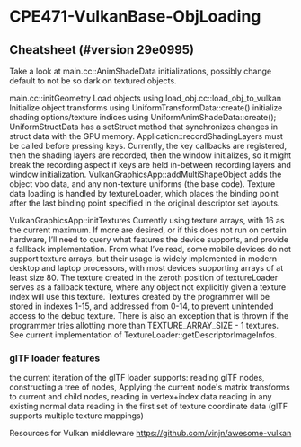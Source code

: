 # CPE471-VulkanBase-ObjLoading

## Cheatsheet (#version 29e0995)

Take a look at main.cc::AnimShadeData initializations, possibly change default to not be so dark on textured objects.

main.cc::initGeometry
	Load objects using load_obj.cc::load_obj_to_vulkan
	Initialize object transforms using UniformTransformData::create()
	initialize shading options/texture indices using UniformAnimShadeData::create();
	UniformStructData has a setStruct method that synchronizes changes in struct data with the GPU memory.
	Application::recordShadingLayers must be called before pressing keys. Currently, the key callbacks are registered, then the shading layers are recorded, then the window initializes, so it might break the recording aspect if keys are held in-between recording layers and window initialization. 
	VulkanGraphicsApp::addMultiShapeObject adds the object vbo data, and any non-texture uniforms (the base code). Texture data loading is handled by textureLoader, which places the binding point after the last binding point specified in the original descriptor set layouts.

VulkanGraphicsApp::initTextures
	Currently using texture arrays, with 16 as the current maximum. If more are desired, or if this does not run on certain hardware, I’ll need to query what features the device supports, and provide a fallback implementation. From what I’ve read, some mobile devices do not support texture arrays, but their usage is widely implemented in modern desktop and laptop processors, with most devices supporting arrays of at least size 80. 
	The texture created in the zeroth position of textureLoader serves as a fallback texture, where any object not explicitly given a texture index will use this texture.
	Textures created by the programmer will be stored in indexes 1-15, and addressed from 0-14, to prevent unintended access to the debug texture. There is also an exception that is thrown if the programmer tries allotting more than TEXTURE_ARRAY_SIZE - 1 textures. See current implementation of TextureLoader::getDescriptorImageInfos.

### glTF loader features
the current iteration of the glTF loader supports: 
	reading glTF nodes, 
	constructing a tree of nodes,
	Applying the current node's matrix transforms to current and child nodes,
	reading in vertex+index data
	reading in any existing normal data
	reading in the first set of texture coordinate data (glTF supports multiple texture mappings)


Resources for Vulkan middleware
https://github.com/vinjn/awesome-vulkan
